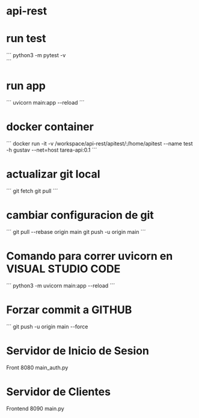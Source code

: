 # api-rest

# run test
´´´
python3 -m pytest -v   
´´´
# run app
´´´
uvicorn main:app --reload
´´´
# docker container
´´´
docker run -it -v /workspace/api-rest/apitest/:/home/apitest --name test -h gustav --net=host tarea-api:0.1
´´´
# actualizar git local 
´´´
git fetch
git pull
´´´
# cambiar configuracion de git
´´´
git pull --rebase origin main
git push -u origin main
´´´

# Comando para correr uvicorn en VISUAL STUDIO CODE
´´´
python3 -m uvicorn main:app --reload
´´´
# Forzar commit a GITHUB
´´´
git push -u origin main --force

# Servidor de Inicio de Sesion
Front 8080
main_auth.py

# Servidor de Clientes
Frontend 8090 
main.py